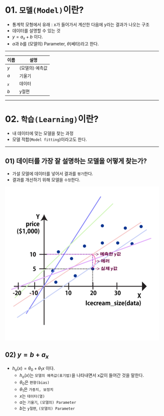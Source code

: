 # 01. `모델(Model)`이란?
 
- 통계학 모형에서 유래 : x가 들어가서 계산한 다음에 y라는 결과가 나오는 구조
- 데이터를 설명할 수 있는 것
- $y=a_x+b$ 이다.
- $a$과 $b$를 (모델의) Parameter, $\theta$(쎄타)라고 한다.

---
|이름|설명|
|--|--|
|$y$|(모델의) 예측값|
|$a$|기울기|
|$_x$|데이터|
|$b$|y절편|
---

# 02. `학습(Learning)`이란?
- 내 데이터에 맞는 모델을 찾는 과정
- 모델 적합(`Model fitting`)이라고도 한다.
---

## 01) 데이터를 가장 잘 설명하는 모델을 어떻게 찾는가?
- 가설 모델에 데이터를 넣어서 결과를 `평가`한다.
- 결과를 개선하기 위해 모델을 `수정`한다.

![alt text](./Linear_Regression-01.png)
## 02) $y=b+a_x$
- $h_o(x)=\theta_0 + \theta_1x$ 이다.
  - $h_o(x)$는 `모델의 예측값(표기법)`을 나타내면서 x값이 들어간 것을 말한다.
  - $\theta_0$은 `편향(bias)`
  - $\theta_1$은 `가중치, 보정치`
  - $x$는 `데이터(열)`
  - $a$는 `기울기`, `(모델의) Parameter` 
  - $b$는 `y절편`, `(모델의) Parameter`





